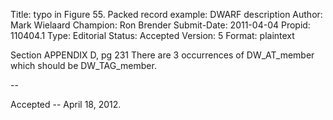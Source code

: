 Title:       typo in Figure 55. Packed record example: DWARF description
Author:      Mark Wielaard
Champion:    Ron Brender
Submit-Date: 2011-04-04
Propid:      110404.1
Type:        Editorial
Status:      Accepted
Version:     5
Format:      plaintext

Section APPENDIX D, pg 231
There are 3 occurrences of DW_AT_member which should be DW_TAG_member.

--

Accepted -- April 18, 2012.
